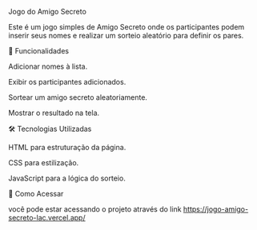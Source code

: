 Jogo do Amigo Secreto

Este é um jogo simples de Amigo Secreto onde os participantes podem inserir seus nomes e realizar um sorteio aleatório para definir os pares.

📌 Funcionalidades

Adicionar nomes à lista.

Exibir os participantes adicionados.

Sortear um amigo secreto aleatoriamente.

Mostrar o resultado na tela.

🛠️ Tecnologias Utilizadas

HTML para estruturação da página.

CSS para estilização.

JavaScript para a lógica do sorteio.

🚀 Como Acessar

você pode estar acessando o projeto através do link https://jogo-amigo-secreto-lac.vercel.app/

